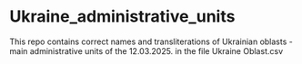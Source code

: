 # Ukraine_administrative_units 
This repo contains correct names and transliterations of Ukrainian oblasts - main administrative units of the 12.03.2025. 
in the file Ukraine Oblast.csv
